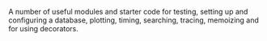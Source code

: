 A number of useful modules and starter code for testing, setting up and configuring a database, plotting, timing, searching, tracing, memoizing and for using decorators.

